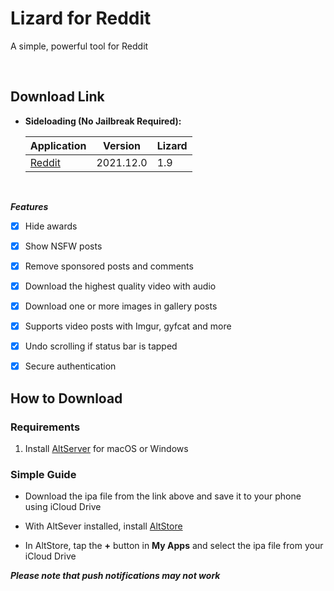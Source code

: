 # Lizard for Reddit

A simple, powerful tool for Reddit

&nbsp;

## Download Link

* **Sideloading (No Jailbreak Required):** 
   
    | Application | Version | Lizard |
    | --- | --- | --- |
    | [Reddit](https://mega.nz/file/MYwmlJRR#-DEXMXpT5Ureht5IW-YkSKHVVm6YFuiV9LqdLvx6bd8) | 2021.12.0 | 1.9 |

        
&nbsp;

***Features***

- [x] Hide awards
- [x] Show NSFW posts
- [x] Remove sponsored posts and comments
- [x] Download the highest quality video with audio
- [x] Download one or more images in gallery posts
- [x] Supports video posts with Imgur, gyfcat and more
- [x] Undo scrolling if status bar is tapped
- [x] Secure authentication


## How to Download

### Requirements

1. Install [AltServer](https://altstore.io/) for macOS or Windows 

### Simple Guide

* Download the ipa file from the link above and save it to your phone using iCloud Drive 

* With AltSever installed, install [AltStore](https://altstore.io/faq/)  

* In AltStore, tap the **+** button in **My Apps** and select the ipa file from your iCloud Drive 


***Please note that push notifications may not work***

